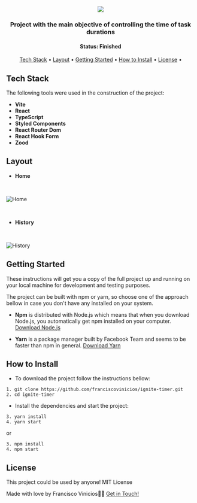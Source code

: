 <div align="center">
<img src="https://i.ibb.co/fQbmKyC/logo-ignite.png" />
</div>

<h3 align="center">
	Project with the main objective of controlling the time of task durations
</h3>

<h4 align="center"> 
	 Status: Finished
</h4>


<p align="center">
 <a href="#tech-stack">Tech Stack</a> • 
 <a href="#layout">Layout</a> • 
 <a href="#getting-started">Getting Started</a> • 
 <a href="#how-to-install">How to Install</a> • 
 <a href="#license">License</a> • 
</p>


## Tech Stack

The following tools were used in the construction of the project:

-   **Vite**
-   **React**
-   **TypeScript**
-   **Styled Components**
-   **React Router Dom**
-   **React Hook Form**
-   **Zood**

## Layout


* **Home**
<br/>

![Home](https://i.ibb.co/6tzq0QJ/screencapture-localhost-3000-2022-07-29-17-23-01.png)

<br/>

* **History**
<br/>

![History](https://i.ibb.co/RQPXCg2/screencapture-localhost-3000-history-2022-07-29-17-28-53.png)



## Getting Started

These instructions will get you a copy of the full project up and running on your local machine for development and testing purposes.

The project can be built with npm or yarn, so choose one of the approach bellow in case you don't have any installed on your system.

* **Npm** is distributed with Node.js which means that when you download Node.js, you automatically get npm installed on your computer. [Download Node.js](https://nodejs.org/en/download/)

* **Yarn** is a package manager built by Facebook Team and seems to be faster than npm in general.  [Download Yarn](https://yarnpkg.com/en/docs/install)


## How to Install

* To download the project follow the instructions bellow:

```
1. git clone https://github.com/franciscovinicios/ignite-timer.git
2. cd ignite-timer
```

* Install the dependencies and start the project:

```
3. yarn install
4. yarn start
```

or

```
3. npm install
4. npm start
```



## License

This project could be used by anyone! MIT License

Made with love by Francisco Vinicios👋🏽 [Get in Touch!](https://www.linkedin.com/in/franciscoviniciosti/)
